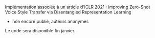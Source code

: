 Implémentation associée à un article d'ICLR 2021 :
Improving Zero-Shot Voice Style Transfer via Disentangled Representation Learning
- non encore publié, auteurs anonymes

Le code sera disponible fin janvier.